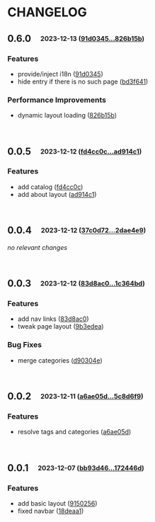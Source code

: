 # CHANGELOG

## **0.6.0**&emsp;<sub><sup>2023-12-13 ([91d0345...826b15b](https://github.com/yzx9/vitepress-theme-celesta/compare/91d0345533cc56dc2d68f714e1609d9f8f5122bb...826b15b41c42a9400ec7aaf04805469e6e3866a3?diff=split))</sup></sub>

### Features
* provide/inject i18n ([91d0345](https://github.com/yzx9/vitepress-theme-celesta/commit/91d0345533cc56dc2d68f714e1609d9f8f5122bb))
* hide entry if there is no such page ([bd3f641](https://github.com/yzx9/vitepress-theme-celesta/commit/bd3f641a139fb937e6d9b856ab04d42662122eb9))

### Performance Improvements
* dynamic layout loading ([826b15b](https://github.com/yzx9/vitepress-theme-celesta/commit/826b15b41c42a9400ec7aaf04805469e6e3866a3))

<br>


## **0.0.5**&emsp;<sub><sup>2023-12-12 ([fd4cc0c...ad914c1](https://github.com/yzx9/vitepress-theme-celesta/compare/fd4cc0cebe3c8362a1e8d1508908400d6efb166d...ad914c15d83a89f36c9f8689dab5e335e59f794a?diff=split))</sup></sub>

### Features
* add catalog ([fd4cc0c](https://github.com/yzx9/vitepress-theme-celesta/commit/fd4cc0cebe3c8362a1e8d1508908400d6efb166d))
* add about layout ([ad914c1](https://github.com/yzx9/vitepress-theme-celesta/commit/ad914c15d83a89f36c9f8689dab5e335e59f794a))

<br>


## **0.0.4**&emsp;<sub><sup>2023-12-12 ([37c0d72...2dae4e9](https://github.com/yzx9/vitepress-theme-celesta/compare/37c0d72784a99c9ed606fa7655ed609278d21318...2dae4e9b42829f0ac490455dbf0a367e6b2bf456?diff=split))</sup></sub>

*no relevant changes*

<br>


## **0.0.3**&emsp;<sub><sup>2023-12-12 ([83d8ac0...1c364bd](https://github.com/yzx9/vitepress-theme-celesta/compare/83d8ac0e5d3777a7f3739447255b649efce7877f...1c364bdeb92c4e93699891f623833b0ed4b69fc7?diff=split))</sup></sub>

### Features
* add nav links ([83d8ac0](https://github.com/yzx9/vitepress-theme-celesta/commit/83d8ac0e5d3777a7f3739447255b649efce7877f))
* tweak page layout ([9b3edea](https://github.com/yzx9/vitepress-theme-celesta/commit/9b3edeac7ccd30f1961dc0046a4ba7bec18eb867))

### Bug Fixes
* merge categories ([d90304e](https://github.com/yzx9/vitepress-theme-celesta/commit/d90304ebdb4de9e2660b1614d385ded6749738c1))

<br>


## **0.0.2**&emsp;<sub><sup>2023-12-11 ([a6ae05d...5c8d6f9](https://github.com/yzx9/vitepress-theme-celesta/compare/a6ae05d58bcf7175f39395438f8f880d67b2aa75...5c8d6f91d6b6bcefb23b0000ac0862d7fd802bca?diff=split))</sup></sub>

### Features
* resolve tags and categories ([a6ae05d](https://github.com/yzx9/vitepress-theme-celesta/commit/a6ae05d58bcf7175f39395438f8f880d67b2aa75))

<br>


## **0.0.1**&emsp;<sub><sup>2023-12-07 ([bb93d46...172446d](https://github.com/yzx9/vitepress-theme-celesta/compare/bb93d465db430d7f77cde80f8ee6a829976c303c...172446d25e4006693e208e21d47882ab7c013198?diff=split))</sup></sub>

### Features
* add basic layout ([9150256](https://github.com/yzx9/vitepress-theme-celesta/commit/91502566f6be8b7a33ba700db9fc920fa0e05a98))
* fixed navbar ([18deaa1](https://github.com/yzx9/vitepress-theme-celesta/commit/18deaa10b9b155f4172017e57f8b915afa63bc7c))

<br>
